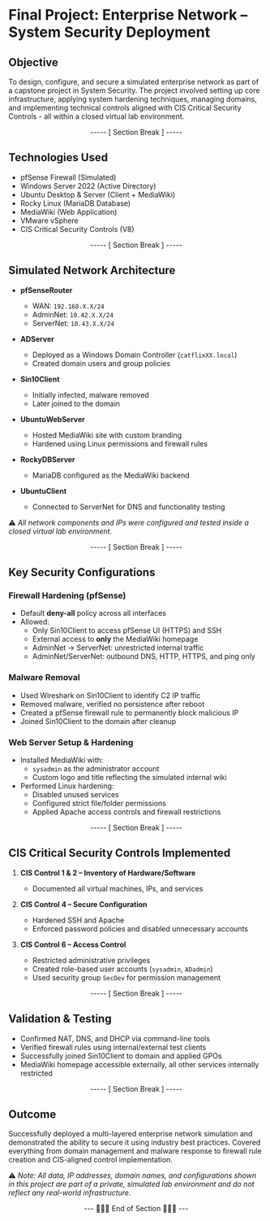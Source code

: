 # Final Project: Enterprise Network – System Security Deployment

## Objective
To design, configure, and secure a simulated enterprise network as part of a capstone project in System Security. The project involved setting up core infrastructure, applying system hardening techniques, managing domains, and implementing technical controls aligned with CIS Critical Security Controls - all within a closed virtual lab environment.

<div align="center">

----- [ Section Break ] -----

</div>

## Technologies Used
- pfSense Firewall (Simulated)
- Windows Server 2022 (Active Directory)
- Ubuntu Desktop & Server (Client + MediaWiki)
- Rocky Linux (MariaDB Database)
- MediaWiki (Web Application)
- VMware vSphere
- CIS Critical Security Controls (V8)

<div align="center">

----- [ Section Break ] -----

</div>

## Simulated Network Architecture

- **pfSenseRouter**  
  - WAN: `192.168.X.X/24`  
  - AdminNet: `10.42.X.X/24`  
  - ServerNet: `10.43.X.X/24`  

- **ADServer**  
  - Deployed as a Windows Domain Controller (`catflixXX.local`)  
  - Created domain users and group policies  

- **Sin10Client**  
  - Initially infected, malware removed  
  - Later joined to the domain  

- **UbuntuWebServer**  
  - Hosted MediaWiki site with custom branding  
  - Hardened using Linux permissions and firewall rules  

- **RockyDBServer**  
  - MariaDB configured as the MediaWiki backend  

- **UbuntuClient**  
  - Connected to ServerNet for DNS and functionality testing  

⚠️ _All network components and IPs were configured and tested inside a closed virtual lab environment._

<div align="center">

----- [ Section Break ] -----

</div>

## Key Security Configurations

### Firewall Hardening (pfSense)
- Default **deny-all** policy across all interfaces
- Allowed:
  - Only Sin10Client to access pfSense UI (HTTPS) and SSH
  - External access to **only** the MediaWiki homepage
  - AdminNet → ServerNet: unrestricted internal traffic
  - AdminNet/ServerNet: outbound DNS, HTTP, HTTPS, and ping only

### Malware Removal
- Used Wireshark on Sin10Client to identify C2 IP traffic
- Removed malware, verified no persistence after reboot
- Created a pfSense firewall rule to permanently block malicious IP
- Joined Sin10Client to the domain after cleanup

### Web Server Setup & Hardening
- Installed MediaWiki with:
  - `sysadmin` as the administrator account
  - Custom logo and title reflecting the simulated internal wiki
- Performed Linux hardening:
  - Disabled unused services
  - Configured strict file/folder permissions
  - Applied Apache access controls and firewall restrictions

<div align="center">

----- [ Section Break ] -----

</div>

## CIS Critical Security Controls Implemented

1. **CIS Control 1 & 2 – Inventory of Hardware/Software**
   - Documented all virtual machines, IPs, and services

2. **CIS Control 4 – Secure Configuration**
   - Hardened SSH and Apache
   - Enforced password policies and disabled unnecessary accounts

3. **CIS Control 6 – Access Control**
   - Restricted administrative privileges
   - Created role-based user accounts (`sysadmin`, `ADadmin`)
   - Used security group `SecDev` for permission management

<div align="center">

----- [ Section Break ] -----

</div>

## Validation & Testing
- Confirmed NAT, DNS, and DHCP via command-line tools
- Verified firewall rules using internal/external test clients
- Successfully joined Sin10Client to domain and applied GPOs
- MediaWiki homepage accessible externally, all other services internally restricted

<div align="center">

----- [ Section Break ] -----

</div>

## Outcome
Successfully deployed a multi-layered enterprise network simulation and demonstrated the ability to secure it using industry best practices. Covered everything from domain management and malware response to firewall rule creation and CIS-aligned control implementation.

⚠️ _Note: All data, IP addresses, domain names, and configurations shown in this project are part of a private, simulated lab environment and do not reflect any real-world infrastructure._

<div align="center">

--- 🔹🔹🔹 End of Section 🔹🔹🔹 ---

</div>

